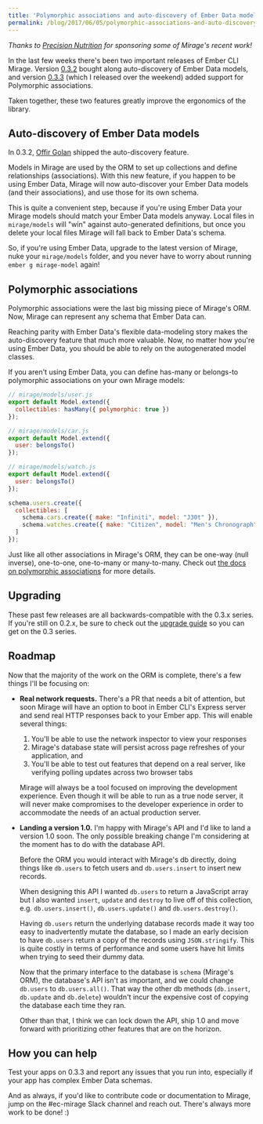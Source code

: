 ```yaml
---
title: 'Polymorphic associations and auto-discovery of Ember Data models'
permalink: /blog/2017/06/05/polymorphic-associations-and-auto-discovery-of-ember-data-models/
---
```


_Thanks to [Precision Nutrition](http://www.precisionnutrition.com/) for sponsoring some of Mirage's recent work!_

In the last few weeks there's been two important releases of Ember CLI Mirage. Version [0.3.2](https://github.com/samselikoff/ember-cli-mirage/releases/tag/v0.3.2) bought along auto-discovery of Ember Data models, and version [0.3.3](https://github.com/samselikoff/ember-cli-mirage/releases/tag/v0.3.3) (which I released over the weekend) added support for Polymorphic associations.

Taken together, these two features greatly improve the ergonomics of the library.

## Auto-discovery of Ember Data models

In 0.3.2, [Offir Golan](https://twitter.com/Offir_Golan) shipped the auto-discovery feature.

Models in Mirage are used by the ORM to set up collections and define relationships (associations). With this new feature, if you happen to be using Ember Data, Mirage will now auto-discover your Ember Data models (and their associations), and use those for its own schema.

This is quite a convenient step, because if you're using Ember Data your Mirage models should match your Ember Data models anyway. Local files in `mirage/models` will "win" against auto-generated definitions, but once you delete your local files Mirage will fall back to Ember Data's schema.

So, if you're using Ember Data, upgrade to the latest version of Mirage, nuke your `mirage/models` folder, and you never have to worry about running `ember g mirage-model` again!

## Polymorphic associations

Polymorphic associations were the last big missing piece of Mirage's ORM. Now, Mirage can represent any schema that Ember Data can.

Reaching parity with Ember Data's flexible data-modeling story makes the auto-discovery feature that much more valuable. Now, no matter how you're using Ember Data, you should be able to rely on the autogenerated model classes.

If you aren't using Ember Data, you can define has-many or belongs-to polymorphic associations on your own Mirage models:

```js
// mirage/models/user.js
export default Model.extend({
  collectibles: hasMany({ polymorphic: true })
});

// mirage/models/car.js
export default Model.extend({
  user: belongsTo()
});

// mirage/models/watch.js
export default Model.extend({
  user: belongsTo()
});

schema.users.create({
  collectibles: [
    schema.cars.create({ make: "Infiniti", model: "J30t" }),
    schema.watches.create({ make: "Citizen", model: "Men's Chronograph" }),
  ]
});
```

Just like all other associations in Mirage's ORM, they can be one-way (null inverse), one-to-one, one-to-many or many-to-many. Check out [the docs on polymorphic associations](../docs/v0.3.x/models/#association-options) for more details.

## Upgrading

These past few releases are all backwards-compatible with the 0.3.x series. If you're still on 0.2.x, be sure to check out the [upgrade guide](../docs/v0.3.x/upgrading/#02x--03-upgrade-guide) so you can get on the 0.3 series.

<!-- ## Example

[Here's a Twiddle]() demonstrating Mirage's new features: notice there's no `models` folder, and the default scenario seeds Mirage's database with polymorphic data. -->

## Roadmap

Now that the majority of the work on the ORM is complete, there's a few things I'll be focusing on:

- **Real network requests.** There's a PR that needs a bit of attention, but soon Mirage will have an option to boot in Ember CLI's Express server and send real HTTP responses back to your Ember app. This will enable several things:

  1. You'll be able to use the network inspector to view your responses
  2. Mirage's database state will persist across page refreshes of your application, and
  3. You'll be able to test out features that depend on a real server, like verifying polling updates across two browser tabs

  Mirage will always be a tool focused on improving the development experience. Even though it will be able to run as a true node server, it will never make compromises to the developer experience in order to accommodate the needs of an actual production server.

- **Landing a version 1.0.** I'm happy with Mirage's API and I'd like to land a version 1.0 soon. The only possible breaking change I'm considering at the moment has to do with the database API.

  Before the ORM you would interact with Mirage's db directly, doing things like `db.users` to fetch users and `db.users.insert` to insert new records.

  When designing this API I wanted `db.users` to return a JavaScript array but I also wanted `insert`, `update` and `destroy` to live off of this collection, e.g. `db.users.insert()`, `db.users.update()` and `db.users.destroy()`.

  Having `db.users` return the underlying database records made it way too easy to inadvertently mutate the database, so I made an early decision to have `db.users` return a copy of the records using `JSON.stringify`. This is quite costly in terms of performance and some users have hit limits when trying to seed their dummy data.

  Now that the primary interface to the database is `schema` (Mirage's ORM), the database's API isn't as important, and we could change `db.users` to `db.users.all()`. That way the other db methods (`db.insert`, `db.update` and `db.delete`) wouldn't incur the expensive cost of copying the database each time they ran.

  Other than that, I think we can lock down the API, ship 1.0 and move forward with prioritizing other features that are on the horizon.

## How you can help

Test your apps on 0.3.3 and report any issues that you run into, especially if your app has complex Ember Data schemas.

And as always, if you'd like to contribute code or documentation to Mirage, jump on the #ec-mirage Slack channel and reach out. There's always more work to be done! :)

